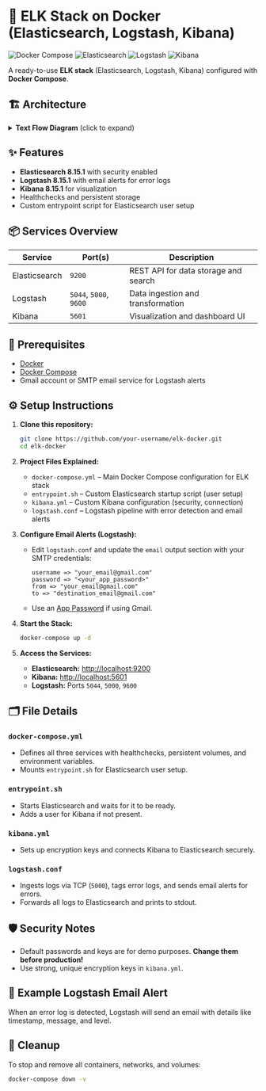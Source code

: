 

# 🚀 ELK Stack on Docker (Elasticsearch, Logstash, Kibana)

![Docker Compose](https://img.shields.io/badge/docker--compose-blue?logo=docker)
![Elasticsearch](https://img.shields.io/badge/elasticsearch-Search%20Engine-yellow?logo=elasticsearch)
![Logstash](https://img.shields.io/badge/logstash-Data%20Pipeline-green?logo=logstash)
![Kibana](https://img.shields.io/badge/kibana-Visualization-purple?logo=kibana)

A ready-to-use **ELK stack** (Elasticsearch, Logstash, Kibana) configured with **Docker Compose**.


## 🏗️ Architecture

<details>
<summary><strong>Text Flow Diagram</strong> (click to expand)</summary>

```mermaid
flowchart LR
    A[Logstash] -- Ingests & Parses Logs --> B[Elasticsearch]
    B -- Stores & Indexes Data --> C[Kibana]
    C -- Visualizes & Dashboards --> User((User))
    User -- Sends Queries --> C
```
</details>

## ✨ Features

- **Elasticsearch 8.15.1** with security enabled
- **Logstash 8.15.1** with email alerts for error logs
- **Kibana 8.15.1** for visualization
- Healthchecks and persistent storage
- Custom entrypoint script for Elasticsearch user setup

## 📦 Services Overview

| Service        | Port(s)                | Description                              |
| -------------- | ---------------------- | ---------------------------------------- |
| Elasticsearch  | `9200`                 | REST API for data storage and search     |
| Logstash       | `5044`, `5000`, `9600` | Data ingestion and transformation        |
| Kibana         | `5601`                 | Visualization and dashboard UI           |

## 🧰 Prerequisites

- [Docker](https://docs.docker.com/get-docker/)
- [Docker Compose](https://docs.docker.com/compose/install/)
- Gmail account or SMTP email service for Logstash alerts



## ⚙️ Setup Instructions

1. **Clone this repository:**
    ```bash
    git clone https://github.com/your-username/elk-docker.git
    cd elk-docker
    ```

2. **Project Files Explained:**
    - `docker-compose.yml` – Main Docker Compose configuration for ELK stack
    - `entrypoint.sh` – Custom Elasticsearch startup script (user setup)
    - `kibana.yml` – Custom Kibana configuration (security, connection)
    - `logstash.conf` – Logstash pipeline with error detection and email alerts

3. **Configure Email Alerts (Logstash):**
    - Edit `logstash.conf` and update the `email` output section with your SMTP credentials:
      ```properties
      username => "your_email@gmail.com"
      password => "<your_app_password>"
      from => "your_email@gmail.com"
      to => "destination_email@gmail.com"
      ```
    - Use an [App Password](https://support.google.com/accounts/answer/185833) if using Gmail.

4. **Start the Stack:**
    ```bash
    docker-compose up -d
    ```

5. **Access the Services:**
    - **Elasticsearch:** [http://localhost:9200](http://localhost:9200)
    - **Kibana:** [http://localhost:5601](http://localhost:5601)
    - **Logstash:** Ports `5044`, `5000`, `9600`



## 🗂️ File Details

### `docker-compose.yml`
* Defines all three services with healthchecks, persistent volumes, and environment variables.
* Mounts `entrypoint.sh` for Elasticsearch user setup.

### `entrypoint.sh`
* Starts Elasticsearch and waits for it to be ready.
* Adds a user for Kibana if not present.

### `kibana.yml`
* Sets up encryption keys and connects Kibana to Elasticsearch securely.

### `logstash.conf`
* Ingests logs via TCP (`5000`), tags error logs, and sends email alerts for errors.
* Forwards all logs to Elasticsearch and prints to stdout.



## 🛡️ Security Notes

- Default passwords and keys are for demo purposes. **Change them before production!**
- Use strong, unique encryption keys in `kibana.yml`.



## 📝 Example Logstash Email Alert

When an error log is detected, Logstash will send an email with details like timestamp, message, and level.



## 🧹 Cleanup

To stop and remove all containers, networks, and volumes:
```bash
docker-compose down -v
```



